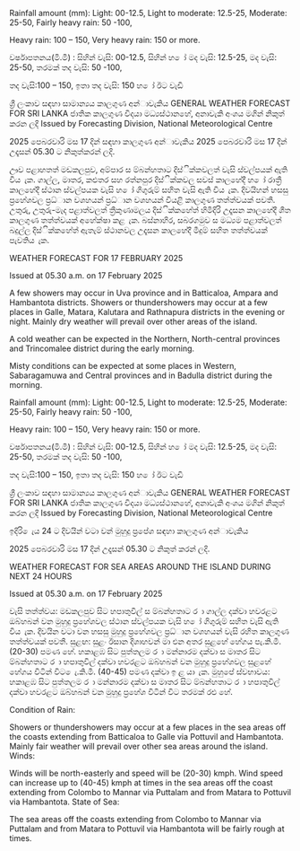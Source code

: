 Rainfall amount (mm): Light: 00-12.5, Light to moderate: 12.5-25, Moderate: 25-50, Fairly heavy rain: 50 -100,

Heavy rain: 100 – 150, Very heavy rain: 150 or more.

වර්ෂාපතනය(මි.මී) : සිහින් වැසි: 00-12.5, සිහින් හ ෝ මද වැසි: 12.5-25, මද වැසි: 25-50, තරමක් තද වැසි: 50 -100,

තද වැසි:100 – 150, ඉතා තද වැසි: 150 හ ෝ ඊට වැඩි

ශ්‍රී ලංකාව සඳහා සාමාන්‍යය කාලගුණ අන්‍ාවැකිය GENERAL WEATHER FORECAST FOR SRI LANKA ජාතික කාලගුණ විදයා මධ්‍යස්ථානහේ, අනාවැකි අංශය මගින් නිකුත් කරන ලදි Issued by Forecasting Division, National Meteorological Centre

2025 පෙබරවාරි මස 17 දින්‍ සඳහා කාලගුණ අන්‍ාවැකිය 2025 පෙබරවාරි මස 17 දින්‍ උදෑසන්‍ 05.30 ට නිකුත්කරන්‍ ලදි.

ඌව පළාහතත් මඩකලපුව, අම්පාර ස ම්බන්හතාට දිස්ික්කවලත් වැසි ස්වල්පයක් ඇති විය ැක. ගාල්ල, මාතර, කළුතර සහ රත්නපුර දිස්ික්කවල සවස් කාලහේදී හ ෝ රාත්‍රී කාලහේදී ස්ථාන ස්වල්පයක වැසි හ ෝ ගිගුරුම් සහිත වැසි ඇති විය ැක. දිවයිහන් හසසු ප්‍රහේශවල ප්‍රධ්‍ාන වශහයන් ප්‍රධ්‍ාන වශහයන් වියළි කාලගුණ තත්ත්වයක් පවතී. උතුරු, උතුරු-මැද පළාත්වලත් ත්‍රීකුණාමලය දිස්ික්කහේත් හිමිදිරි උදෑසන කාලහේදී ශීත කාලගුණ තත්ත්වයක් අහේක්ෂා කළ ැක. බස්නාහිර, සබරගමුව ස මධ්‍යම පළාත්වලත් බදුල්ල දිස්ික්කහේත් ඇතැම් ස්ථානවල උදෑසන කාලහේදී මීදුම් සහිත තත්ත්වයක් පැවතිය ැක.

WEATHER FORECAST FOR 17 FEBRUARY 2025

Issued at 05.30 a.m. on 17 February 2025

A few showers may occur in Uva province and in Batticaloa, Ampara and Hambantota districts. Showers or thundershowers may occur at a few places in Galle, Matara, Kalutara and Rathnapura districts in the evening or night. Mainly dry weather will prevail over other areas of the island.

A cold weather can be expected in the Northern, North-central provinces and Trincomalee district during the early morning.

Misty conditions can be expected at some places in Western, Sabaragamuwa and Central provinces and in Badulla district during the morning.

Rainfall amount (mm): Light: 00-12.5, Light to moderate: 12.5-25, Moderate: 25-50, Fairly heavy rain: 50 -100,

Heavy rain: 100 – 150, Very heavy rain: 150 or more.

වර්ෂාපතනය(මි.මී) : සිහින් වැසි: 00-12.5, සිහින් හ ෝ මද වැසි: 12.5-25, මද වැසි: 25-50, තරමක් තද වැසි: 50 -100,

තද වැසි:100 – 150, ඉතා තද වැසි: 150 හ ෝ ඊට වැඩි

ශ්‍රී ලංකාව සඳහා සාමාන්‍යය කාලගුණ අන්‍ාවැකිය GENERAL WEATHER FORECAST FOR SRI LANKA ජාතික කාලගුණ විදයා මධ්‍යස්ථානහේ, අනාවැකි අංශය මගින් නිකුත් කරන ලදි Issued by Forecasting Division, National Meteorological Centre

ඉදිරි ෙැය 24 ට දිවයින්‍ වටා වන්‍ මුහුදු ප්‍රපේශ සඳහා කාලගුණ අන්‍ාවැකිය

2025 පෙබරවාරි මස 17 දින්‍ උදෑසන්‍ 05.30 ට නිකුත් කරන්‍ ලදි.

WEATHER FORECAST FOR SEA AREAS AROUND THE ISLAND DURING NEXT 24 HOURS

Issued at 05.30 a.m. on 17 February 2025

වැසි තත්ත්වය: මඩකලපුව සිට හපාතුවිල් ස ම්බන්හතාට ර ා ගාල්ල දක්වා හවරළට ඔබ්හබන් වන මුහුදු ප්‍රහේශවල ස්ථාන ස්වල්පයක වැසි හ ෝ ගිගුරුම් සහිත වැසි ඇති විය ැක. දිවයින වටා වන හසසු මුහුදු ප්‍රහේශවල ප්‍රධ්‍ාන වශහයන් වැසි රහිත කාලගුණ තත්ත්වයක් පවතී. සුළඟ: සුළං ඊසාන දිශාහවන් මා එන අතර සුළහේ හේගය පැ.කි.මී. (20-30) පමණ හේ. හකාළඹ සිට පුත්තලම ර ා මන්නාරම දක්වා ස මාතර සිට ම්බන්හතාට ර ා හපාතුවිල් දක්වා හවරළට ඔබ්හබන් වන මුහුදු ප්‍රහේශවල සුළහේ හේගය විටින් විට ෙැ.කි.මී. (40-45) පමණ දක්වා ඉ ළ යා ැක. මුහුපේ ස්වභාවය: හකාළඹ සිට පුත්තලම ර ා මන්නාරම දක්වා ස මාතර සිට ම්බන්හතාට ර ා හපාතුවිල් දක්වා හවරළට ඔබ්හබන් වන මුහුදු ප්‍රහේශ විටින් විට තරමක් රළු හේ.

Condition of Rain:

Showers or thundershowers may occur at a few places in the sea areas off the coasts extending from Batticaloa to Galle via Pottuvil and Hambantota. Mainly fair weather will prevail over other sea areas around the island. Winds:

Winds will be north-easterly and speed will be (20-30) kmph. Wind speed can increase up to (40-45) kmph at times in the sea areas off the coast extending from Colombo to Mannar via Puttalam and from Matara to Pottuvil via Hambantota. State of Sea:

The sea areas off the coasts extending from Colombo to Mannar via Puttalam and from Matara to Pottuvil via Hambantota will be fairly rough at times.